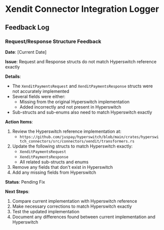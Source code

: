 # Xendit Connector Integration Logger

## Feedback Log

### Request/Response Structure Feedback
**Date**: [Current Date]

**Issue**: Request and Response structs do not match Hyperswitch reference exactly

**Details**:
- The `XenditPaymentsRequest` and `XenditPaymentsResponse` structs were not accurately implemented
- Several fields were either:
  - Missing from the original Hyperswitch implementation
  - Added incorrectly and not present in Hyperswitch
- Sub-structs and sub-enums also need to match Hyperswitch exactly

**Action Items**:
1. Review the Hyperswitch reference implementation at:
   - `https://github.com/juspay/hyperswitch/blob/main/crates/hyperswitch_connectors/src/connectors/xendit/transformers.rs`
2. Update the following structs to match Hyperswitch exactly:
   - `XenditPaymentsRequest`
   - `XenditPaymentsResponse`
   - All related sub-structs and enums
3. Remove any fields that don't exist in Hyperswitch
4. Add any missing fields from Hyperswitch

**Status**: Pending Fix

**Next Steps**:
1. Compare current implementation with Hyperswitch reference
2. Make necessary corrections to match Hyperswitch exactly
3. Test the updated implementation
4. Document any differences found between current implementation and Hyperswitch 